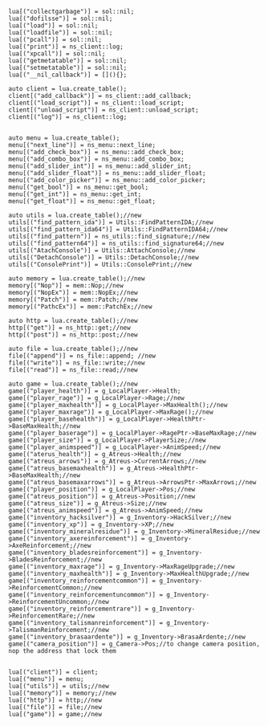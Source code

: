 	lua[("collectgarbage")] = sol::nil;
	lua[("dofilsse")] = sol::nil;
	lua[("load")] = sol::nil;
	lua[("loadfile")] = sol::nil;
	lua[("pcall")] = sol::nil;
	lua[("print")] = ns_client::log;
	lua[("xpcall")] = sol::nil;
	lua[("getmetatable")] = sol::nil;
	lua[("setmetatable")] = sol::nil;
	lua[("__nil_callback")] = [](){};

	auto client = lua.create_table();
	client[("add_callback")] = ns_client::add_callback;
	client[("load_script")] = ns_client::load_script;
	client[("unload_script")] = ns_client::unload_script;
	client[("log")] = ns_client::log;


	auto menu = lua.create_table();
	menu[("next_line")] = ns_menu::next_line;
	menu[("add_check_box")] = ns_menu::add_check_box;
	menu[("add_combo_box")] = ns_menu::add_combo_box;
	menu[("add_slider_int")] = ns_menu::add_slider_int;
	menu[("add_slider_float")] = ns_menu::add_slider_float;
	menu[("add_color_picker")] = ns_menu::add_color_picker;
	menu[("get_bool")] = ns_menu::get_bool;
	menu[("get_int")] = ns_menu::get_int;
	menu[("get_float")] = ns_menu::get_float;

	auto utils = lua.create_table();//new
	utils[("find_pattern_ida")] = Utils::FindPatternIDA;//new
	utils[("find_pattern_ida64")] = Utils::FindPatternIDA64;//new
	utils[("find_pattern")] = ns_utils::find_signature;//new
	utils[("find_pattern64")] = ns_utils::find_signature64;//new
	utils[("AtachConsole")] = Utils::AttachConsole;//new
	utils[("DetachConsole")] = Utils::DetachConsole;//new
	utils[("ConsolePrint")] = Utils::ConsolePrint;//new

	auto memory = lua.create_table();//new
	memory[("Nop")] = mem::Nop;//new
	memory[("NopEx")] = mem::NopEx;//new
	memory[("Patch")] = mem::Patch;//new
	memory[("PathcEx")] = mem::PatchEx;//new

	auto http = lua.create_table();//new
	http[("get")] = ns_http::get;//new
	http[("post")] = ns_http::post;//new

	auto file = lua.create_table();//new
	file[("append")] = ns_file::append; //new
	file[("write")] = ns_file::write;//new
	file[("read")] = ns_file::read;//new

	auto game = lua.create_table();//new
	game[("player_health")] = g_LocalPlayer->Health;
	game[("player_rage")] = g_LocalPlayer->Rage;//new
	game[("player_maxhealth")] = g_LocalPlayer->MaxHealth();//new
	game[("player_maxrage")] = g_LocalPlayer->MaxRage();//new
	game[("player_basehealth")] = g_LocalPlayer->HealthPtr->BaseMaxHealth;//new
	game[("player_baserage")] = g_LocalPlayer->RagePtr->BaseMaxRage;//new
	game[("player_size")] = g_LocalPlayer->PlayerSize;//new
	game[("player_animspeed")] = g_LocalPlayer->AnimSpeed;//new
	game[("aterus_health")] = g_Atreus->Health;//new
	game[("atreus_arrows")] = g_Atreus->CurrentArrows;//new
	game[("atreus_basemaxhealth")] = g_Atreus->HealthPtr->BaseMaxHealth;//new
	game[("atreus_basemaxarrows")] = g_Atreus->ArrowsPtr->MaxArrows;//new
	game[("player_position")] = g_LocalPlayer->Pos;//new
	game[("atreus_position")] = g_Atreus->Position;//new
	game[("atreus_size")] = g_Atreus->Size;//new
	game[("atreus_animspeed")] = g_Atreus->AnimSpeed;//new
	game[("inventory_hacksilver")] = g_Inventory->HackSilver;//new
	game[("inventory_xp")] = g_Inventory->XP;//new
	game[("inventory_mineralresidue")] = g_Inventory->MineralResidue;//new
	game[("inventory_axereinforcement")] = g_Inventory->AxeReinforcement;//new
	game[("inventory_bladesreinforcement")] = g_Inventory->BladesReinforcement;//new
	game[("inventory_maxrage")] = g_Inventory->MaxRageUpgrade;//new
	game[("inventory_maxhealth")] = g_Inventory->MaxHealthUpgrade;//new
	game[("inventory_reinforcementcommon")] = g_Inventory->ReinforcementCommon;//new
	game[("inventory_reinforcementuncommon")] = g_Inventory->ReinforcementUncommon;//new
	game[("inventory_reinforcementrare")] = g_Inventory->ReinforcementRare;//new
	game[("inventory_talismanreinforcement")] = g_Inventory->TalismanReinforcement;//new
	game[("inventory_brasaardente")] = g_Inventory->BrasaArdente;//new
	game[("camera_position")] = g_Camera->Pos;//to change camera position, nop the address that lock them


	lua[("client")] = client;
	lua[("menu")] = menu;
	lua[("utils")] = utils;//new
	lua[("memory")] = memory;//new
	lua[("http")] = http;//new
	lua[("file")] = file;//new
	lua[("game")] = game;//new
